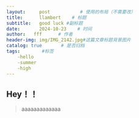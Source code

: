 ```yaml
---
layout:     post           # 使用的布局（不需要改）
title:      llambert    # 标题 
subtitle:   good luck #副标题
date:       2024-10-23    # 时间
author:   fff      # 作者
header-img: img/IMG_2142.jpg#这篇文章标题背景图片
catalog: true       # 是否归档
tags:        #标签
    -hello
    -summer
    -high
---
```


## Hey！！
>aaaaaaaaaaaaa
